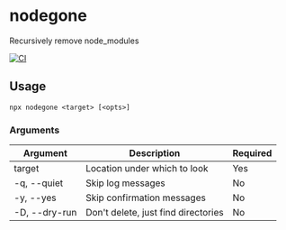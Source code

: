 # nodegone

Recursively remove node_modules

[![CI](https://github.com/DeveloperRic/nodegone/actions/workflows/main.yml/badge.svg)](https://github.com/DeveloperRic/nodegone/actions/workflows/main.yml)

## Usage

```
npx nodegone <target> [<opts>]
```

### Arguments

| Argument | Description | Required |
|----------|-------------|----------|
| target | Location under which to look | Yes |
| -q, --quiet | Skip log messages | No |
| -y, --yes | Skip confirmation messages | No |
| -D, --dry-run | Don't delete, just find directories | No |
